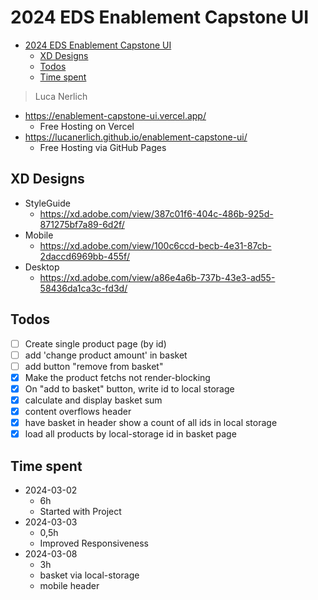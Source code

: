 # 2024 EDS Enablement Capstone UI

<!-- TOC -->
* [2024 EDS Enablement Capstone UI](#2024-eds-enablement-capstone-ui)
  * [XD Designs](#xd-designs)
  * [Todos](#todos)
  * [Time spent](#time-spent)
<!-- TOC -->

> Luca Nerlich

- https://enablement-capstone-ui.vercel.app/
    - Free Hosting on Vercel
- https://lucanerlich.github.io/enablement-capstone-ui/
    - Free Hosting via GitHub Pages

## XD Designs

- StyleGuide
    - https://xd.adobe.com/view/387c01f6-404c-486b-925d-871275bf7a89-6d2f/
- Mobile
    - https://xd.adobe.com/view/100c6ccd-becb-4e31-87cb-2daccd6969bb-455f/
- Desktop
    - https://xd.adobe.com/view/a86e4a6b-737b-43e3-ad55-58436da1ca3c-fd3d/

## Todos

- [ ] Create single product page (by id)
- [ ] add 'change product amount' in basket
- [ ] add button "remove from basket"
- [x] Make the product fetchs not render-blocking
- [x] On "add to basket" button, write id to local storage
- [x] calculate and display basket sum
- [x] content overflows header
- [x] have basket in header show a count of all ids in local storage
- [x] load all products by local-storage id in basket page

## Time spent

- 2024-03-02
    - 6h
    - Started with Project
- 2024-03-03
    - 0,5h
    - Improved Responsiveness
- 2024-03-08
    - 3h
    - basket via local-storage
    - mobile header
